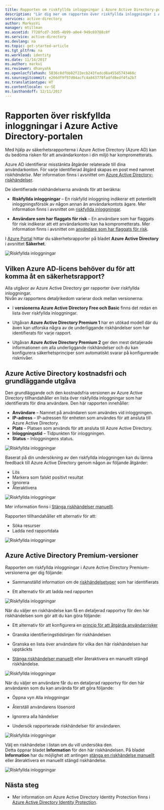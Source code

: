 ```yaml
---
title: Rapporten om riskfyllda inloggningar i Azure Active Directory-portalen | Microsoft Docs
description: "Lär dig mer om rapporten över riskfyllda inloggningar i Azure Active Directory-portalen"
services: active-directory
author: MarkusVi
manager: mtillman
ms.assetid: 7728fcd7-3dd5-4b99-a0e4-949c69788c0f
ms.service: active-directory
ms.devlang: na
ms.topic: get-started-article
ms.tgt_pltfrm: na
ms.workload: identity
ms.date: 11/14/2017
ms.author: markvi
ms.reviewer: dhanyahk
ms.openlocfilehash: 5836c8dfbb82f22ecb243fedcd8a455d5743460c
ms.sourcegitcommit: e266df9f97d04acfc4a843770fadfd8edf4fa2b7
ms.translationtype: HT
ms.contentlocale: sv-SE
ms.lasthandoff: 12/11/2017
---
```

# <a name="risky-sign-ins-report-in-the-azure-active-directory-portal"></a>Rapporten över riskfyllda inloggningar i Azure Active Directory-portalen

Med hjälp av säkerhetsrapporterna i Azure Active Directory (Azure AD) kan du bedöma risken för att användarkonton i din miljö har komprometterats. 

Azure AD identifierar misstänkta åtgärder relaterade till dina användarkonton. För varje identifierad åtgärd skapas en post med namnet *riskhändelse*. Mer information finns i avsnittet om [Azure Active Directory-riskhändelser](active-directory-identity-protection-risk-events.md). 

De identifierade riskhändelserna används för att beräkna:

- **Riskfyllda inloggningar** – En riskfylld inloggning indikerar ett potentiellt inloggningsförsök av någon annan än användarkontots ägare. Mer information finns i avsnittet om [riskfyllda inloggningar](active-directory-identityprotection.md#risky-sign-ins). 

- **Användare som har flaggats för risk** – En användare som har flaggats för risk indikerar att ett användarkonto kan ha komprometterats. Mer information finns i avsnittet om [användare som har flaggats för risk](active-directory-identityprotection.md#users-flagged-for-risk).  

I [Azure Portal](https://portal.azure.com) hittar du säkerhetsrapporter på bladet **Azure Active Directory** i avsnittet **Säkerhet**. 

![Riskfyllda inloggningar](./media/active-directory-reporting-security-risky-sign-ins/10.png)


## <a name="what-azure-ad-license-do-you-need-to-access-a-security-report"></a>Vilken Azure AD-licens behöver du för att komma åt en säkerhetsrapport?  

Alla utgåvor av Azure Active Directory ger rapporter över riskfyllda inloggningar.  
Nivån av rapportens detaljrikedom varierar dock mellan versionerna: 

- I **versionerna Azure Active Directory Free och Basic** finns det redan en lista över riskfyllda inloggningar. 

- Utgåvan **Azure Active Directory Premium 1** har en utökad modell där du även kan utforska några av de underliggande riskhändelser som har identifierats för varje rapport. 

- Utgåvan **Azure Active Directory Premium 2** ger den mest detaljerade informationen om alla underliggande riskhändelser och du kan konfigurera säkerhetsprinciper som automatiskt svarar på konfigurerade risknivåer.



## <a name="azure-active-directory-free-and-basic-edition"></a>Azure Active Directory kostnadsfri och grundläggande utgåva

Den grundläggande och den kostnadsfria versionen av Azure Active Directory tillhandahåller en lista över riskfyllda inloggningar som har identifierats för dina användare. Den här rapporten innehåller:

- **Användare** – Namnet på användaren som användes vid inloggningen.
- **IP-adress** – IP-adressen för enheten som användes för att ansluta till Azure Active Directory.
- **Plats** – Platsen som används för att ansluta till Azure Active Directory.
- **Inloggningstid** – Tidpunkten för inloggningen.
- **Status** – Inloggningens status.


![Riskfyllda inloggningar](./media/active-directory-reporting-security-risky-sign-ins/01.png)

Baserat på din undersökning av den riskfyllda inloggningen kan du lämna feedback till Azure Active Directory genom någon av följande åtgärder:

- Lös
- Markera som falskt positivt resultat
- Ignorera
- Återaktivera

![Riskfyllda inloggningar](./media/active-directory-reporting-security-risky-sign-ins/21.png)

Mer information finns i [Stänga riskhändelser manuellt](active-directory-identityprotection.md#closing-risk-events-manually).

Rapporten tillhandahåller ett alternativ för att:

- Söka resurser
- Ladda ned rapportdata


![Riskfyllda inloggningar](./media/active-directory-reporting-security-risky-sign-ins/93.png)


## <a name="azure-active-directory-premium-editions"></a>Azure Active Directory Premium-versioner

Rapporten om riskfyllda inloggningar i Azure Active Directory Premium-versionerna ger dig följande:

- Sammanställd information om de [riskhändelsetyper](active-directory-identity-protection-risk-events.md) som har identifierats

- Ett alternativ för att ladda ned rapporten


![Riskfyllda inloggningar](./media/active-directory-reporting-security-risky-sign-ins/456.png)


När du väljer en riskhändelse kan få en detaljerad rapportvy för den här riskhändelsen som gör att du kan göra följande:

- Ett alternativ för att konfigurera en [princip för att åtgärda användarrisker](active-directory-identityprotection.md#user-risk-security-policy)  

- Granska identifieringstidslinjen för riskhändelsen  

- Granska en lista över användare för vilka den här riskhändelsen har upptäckts

- [Stänga riskhändelser manuellt](active-directory-identityprotection.md#closing-risk-events-manually) eller återaktivera en manuellt stängd riskhändelse. 


![Riskfyllda inloggningar](./media/active-directory-reporting-security-risky-sign-ins/457.png)

När du väljer en användare får du en detaljerad rapportvy för den här användaren som du kan använda för att göra följande:

- Öppna vyn Alla inloggningar

- Återställ användarens lösenord

- Ignorera alla händelser

- Undersök rapporterade riskhändelser för användaren. 


![Riskfyllda inloggningar](./media/active-directory-reporting-security-risky-sign-ins/324.png)


Välj en riskhändelse i listan om du vill undersöka den.  
Detta öppnar bladet **Information** för den här riskhändelsen. På bladet **Information** har du möjlighet att antingen [stänga en riskhändelse manuellt](active-directory-identityprotection.md#closing-risk-events-manually) eller återaktivera en manuellt stängd riskhändelse. 


![Riskfyllda inloggningar](./media/active-directory-reporting-security-risky-sign-ins/325.png)





## <a name="next-steps"></a>Nästa steg

- Mer information om Azure Active Directory Identity Protection finns i [Azure Active Directory Identity Protection](active-directory-identityprotection.md).


